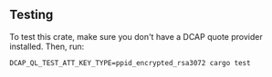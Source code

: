 ## Testing

To test this crate, make sure you don't have a DCAP quote provider installed.
Then, run:

```
DCAP_QL_TEST_ATT_KEY_TYPE=ppid_encrypted_rsa3072 cargo test
```

